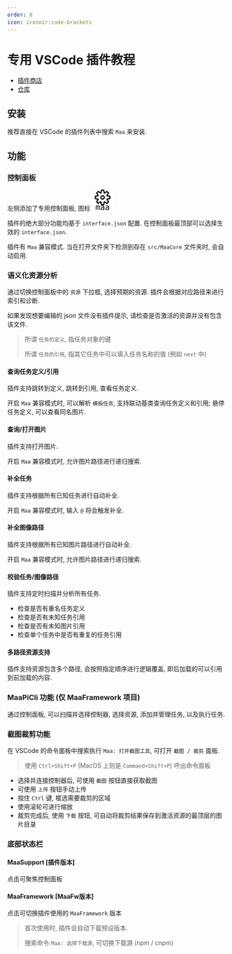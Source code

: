```yaml
---
order: 8
icon: iconoir:code-brackets
---
```


# 专用 VSCode 插件教程

* [插件商店](https://marketplace.visualstudio.com/items?itemName=nekosu.maa-support)
* [仓库](https://github.com/neko-para/maa-support-extension)

## 安装

推荐直接在 VSCode 的插件列表中搜索 `Maa` 来安装.

## 功能

### 控制面板

左侧添加了专用控制面板, 图标 ![MaaSupport ControlPanel](/images/maa-support-panel.svg)

插件的绝大部分功能均基于 `interface.json` 配置. 在控制面板最顶部可以选择生效的 `interface.json`.

插件有 `Maa` 兼容模式. 当在打开文件夹下检测到存在 `src/MaaCore` 文件夹时, 会自动启用.

### 语义化资源分析

通过切换控制面板中的 `资源` 下拉框, 选择预期的资源. 插件会根据对应路径来进行索引和诊断.

如果发现想要编辑的 json 文件没有插件提示, 请检查是否激活的资源并没有包含该文件.

> 所谓 `任务的定义`, 指任务对象的键
>
> 所谓 `任务的引用`, 指其它任务中可以填入任务名称的值 (例如 `next` 中)

#### 查询任务定义/引用

插件支持跳转到定义, 跳转到引用, 查看任务定义.

开启 `Maa` 兼容模式时, 可以解析 `模板任务`, 支持联动基类查询任务定义和引用; 悬停任务定义, 可以查看同名图片.

#### 查询/打开图片

插件支持打开图片.

开启 `Maa` 兼容模式时, 允许图片路径进行递归搜索.

#### 补全任务

插件支持根据所有已知任务进行自动补全.

开启 `Maa` 兼容模式时, 输入 `@` 将会触发补全.

#### 补全图像路径

插件支持根据所有已知图片路径进行自动补全.

开启 `Maa` 兼容模式时, 允许图片路径进行递归搜索.

#### 校验任务/图像路径

插件支持定时扫描并分析所有任务.

* 检查是否有重名任务定义
* 检查是否有未知任务引用
* 检查是否有未知图片引用
* 检查单个任务中是否有重复的任务引用

#### 多路径资源支持

插件支持资源包含多个路径, 会按照指定顺序进行逻辑覆盖, 即后加载的可以引用到前加载的内容.

### MaaPiCli 功能 (仅 MaaFramework 项目)

通过控制面板, 可以扫描并选择控制器, 选择资源, 添加并管理任务, 以及执行任务.

### 截图裁剪功能

在 VSCode 的命令面板中搜索执行 `Maa: 打开截图工具`, 可打开 `截图 / 裁剪` 面板.

> 使用 `Ctrl+Shift+P` (MacOS 上则是 `Command+Shift+P`) 呼出命令面板

* 选择并连接控制器后, 可使用 `截图` 按钮直接获取截图
* 可使用 `上传` 按钮手动上传
* 按住 `Ctrl` 键, 框选需要裁剪的区域
* 使用滚轮可进行缩放
* 裁剪完成后, 使用 `下载` 按钮, 可自动将裁剪结果保存到激活资源的最顶层的图片目录

### 底部状态栏

#### MaaSupport \[插件版本\]

点击可聚焦控制面板

#### MaaFramework \[MaaFw版本\]

点击可切换插件使用的 `MaaFramework` 版本

> 首次使用时, 插件会自动下载预设版本.
>
> 搜索命令 `Maa: 选择下载源`, 可切换下载源 (npm / cnpm)
